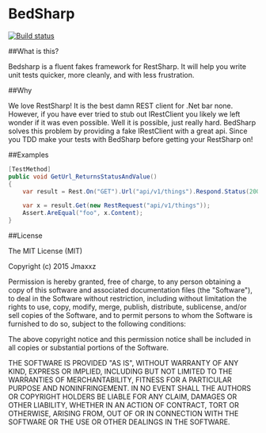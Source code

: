 BedSharp
========

[![Build status](https://ci.appveyor.com/api/projects/status/yfhvb508xq2eip48?svg=true)](https://ci.appveyor.com/project/jmaxxz/bedsharp)

##What is this?
 
Bedsharp is a fluent fakes framework for RestSharp. It will help you
write unit tests quicker, more cleanly, and with less frustration.
 
##Why

We love RestSharp! It is the best damn REST client for .Net bar none.
However, if you have ever tried to stub out IRestClient you likely
we left wonder if it was even possible. Well it is possible, just
really hard. BedSharp solves this problem by providing a fake
IRestClient with a great api. Since you TDD make your tests with
BedSharp before getting your RestSharp on!

##Examples

```csharp
[TestMethod]
public void GetUrl_ReturnsStatusAndValue()
{
	var result = Rest.On("GET").Url("api/v1/things").Respond.Status(200).Content("foo");

	var x = result.Get(new RestRequest("api/v1/things"));
	Assert.AreEqual("foo", x.Content);
}
```

##License

The MIT License (MIT)

Copyright (c) 2015 Jmaxxz

Permission is hereby granted, free of charge, to any person obtaining a copy
of this software and associated documentation files (the "Software"), to deal
in the Software without restriction, including without limitation the rights
to use, copy, modify, merge, publish, distribute, sublicense, and/or sell
copies of the Software, and to permit persons to whom the Software is
furnished to do so, subject to the following conditions:

The above copyright notice and this permission notice shall be included in
all copies or substantial portions of the Software.

THE SOFTWARE IS PROVIDED "AS IS", WITHOUT WARRANTY OF ANY KIND, EXPRESS OR
IMPLIED, INCLUDING BUT NOT LIMITED TO THE WARRANTIES OF MERCHANTABILITY,
FITNESS FOR A PARTICULAR PURPOSE AND NONINFRINGEMENT. IN NO EVENT SHALL THE
AUTHORS OR COPYRIGHT HOLDERS BE LIABLE FOR ANY CLAIM, DAMAGES OR OTHER
LIABILITY, WHETHER IN AN ACTION OF CONTRACT, TORT OR OTHERWISE, ARISING FROM,
OUT OF OR IN CONNECTION WITH THE SOFTWARE OR THE USE OR OTHER DEALINGS IN
THE SOFTWARE.